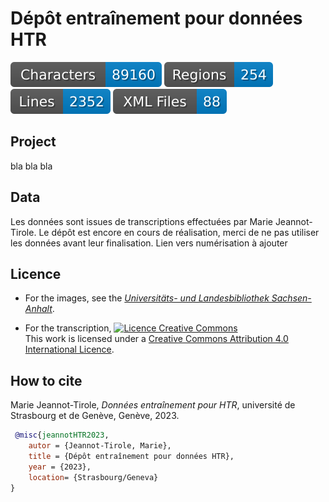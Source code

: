 # Dépôt entraînement pour données HTR

![characters badge](badges/characters.svg) ![regions badge](badges/regions.svg) ![lines badge](badges/lines.svg) ![files badge](badges/files.svg) 

## Project

bla bla bla

## Data

Les données sont issues de transcriptions effectuées par Marie Jeannot-Tirole.
Le dépôt est encore en cours de réalisation, merci de ne pas utiliser les données avant leur finalisation.
Lien vers numérisation à ajouter

## Licence

- For the images, see the [_Universitäts- und Landesbibliothek Sachsen-Anhalt_](https://bibliothek.uni-halle.de/).

- For the transcription, <a rel="license" href="http://creativecommons.org/licenses/by/4.0/"><img alt="Licence Creative Commons" style="border-width:0" src="https://i.creativecommons.org/l/by/4.0/88x31.png" /></a><br />This work is licensed under a <a rel="license" href="http://creativecommons.org/licenses/by/4.0/">Creative Commons Attribution 4.0 International Licence</a>.

## How to cite

Marie Jeannot-Tirole, _Données entraînement pour HTR_, université de Strasbourg et de Genève, Genève, 2023.

```bibtex
 @misc{jeannotHTR2023,
    autor = {Jeannot-Tirole, Marie},
    title = {Dépôt entraînement pour données HTR}, 
    year = {2023},    
    location= {Strasbourg/Geneva}
}
